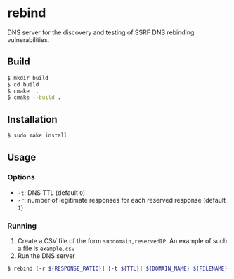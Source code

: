 # rebind

DNS server for the discovery and testing of SSRF DNS rebinding vulnerabilities. 

## Build
```bash
$ mkdir build
$ cd build
$ cmake ..
$ cmake --build .
```

## Installation
```bash
$ sudo make install
```

## Usage

### Options
* `-t`: DNS TTL (default `0`)
* `-r`: number of legitimate responses for each reserved response (default `1`)

### Running
1. Create a CSV file of the form `subdomain,reservedIP`. An example of such a file is `example.csv`
2. Run the DNS server
```bash
$ rebind [-r ${RESPONSE_RATIO}] [-t ${TTL}] ${DOMAIN_NAME} ${FILENAME} ${HOST_IP}
```